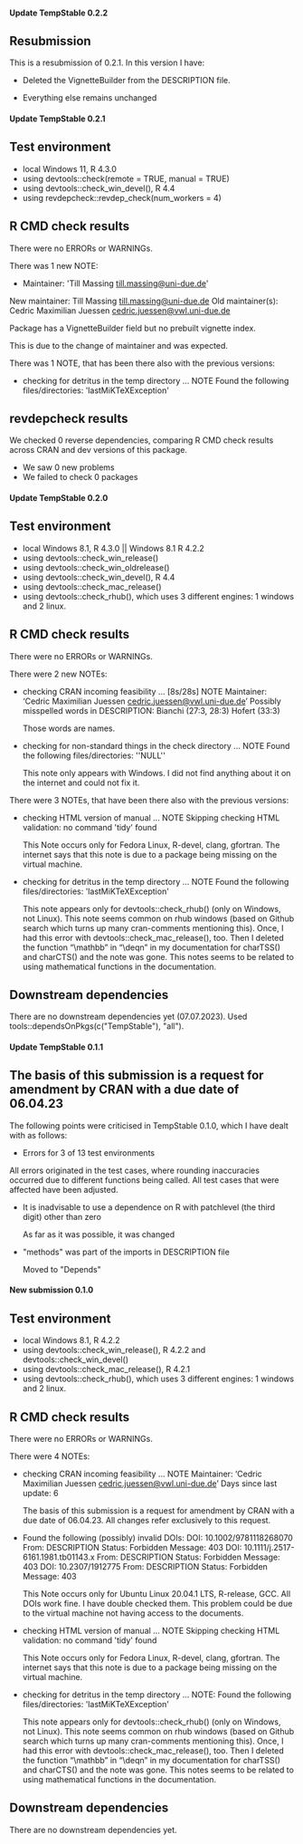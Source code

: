 #### Update TempStable 0.2.2
## Resubmission
This is a resubmission of 0.2.1. In this version I have:

* Deleted the VignetteBuilder from the DESCRIPTION file.

* Everything else remains unchanged

#### Update TempStable 0.2.1

## Test environment

* local Windows 11, R 4.3.0
* using devtools::check(remote = TRUE, manual = TRUE)
* using devtools::check_win_devel(), R 4.4
* using revdepcheck::revdep_check(num_workers = 4)

## R CMD check results
There were no ERRORs or WARNINGs.

There was 1 new NOTE:

*   Maintainer: 'Till Massing <till.massing@uni-due.de>'
  
  New maintainer:
    Till Massing <till.massing@uni-due.de>
  Old maintainer(s):
    Cedric Maximilian Juessen <cedric.juessen@vwl.uni-due.de>
  
  Package has a VignetteBuilder field but no prebuilt vignette index.
  
This is due to the change of maintainer and was expected.

There was 1 NOTE, that has been there also with the previous versions:

* checking for detritus in the temp directory ... NOTE
  Found the following files/directories:
  'lastMiKTeXException'

## revdepcheck results

We checked 0 reverse dependencies, comparing R CMD check results across CRAN and dev versions of this package.

 * We saw 0 new problems
 * We failed to check 0 packages


#### Update TempStable 0.2.0

## Test environment
* local Windows 8.1, R 4.3.0 || Windows 8.1 R 4.2.2
* using devtools::check_win_release()
* using devtools::check_win_oldrelease()
* using devtools::check_win_devel(), R 4.4
* using devtools::check_mac_release()
* using devtools::check_rhub(), which uses 3 different engines: 1 windows and 2
  linux.

## R CMD check results
There were no ERRORs or WARNINGs.

There were 2 new NOTEs:

* checking CRAN incoming feasibility ... [8s/28s] NOTE
  Maintainer: ‘Cedric Maximilian Juessen <cedric.juessen@vwl.uni-due.de>’
  Possibly misspelled words in DESCRIPTION:
  Bianchi (27:3, 28:3)
  Hofert (33:3)
  
  Those words are names.
  
* checking for non-standard things in the check directory ... NOTE
  Found the following files/directories: ''NULL''
  
  This note only appears with Windows. I did not find anything about it on the 
  internet and could not fix it.
  
  
There were 3 NOTEs, that have been there also with the previous versions:

* checking HTML version of manual ... NOTE
  Skipping checking HTML validation: no command 'tidy' found
  
  This Note occurs only for Fedora Linux, R-devel, clang, gfortran. 
  The internet says that this note is due to a package being missing on the 
  virtual machine.

* checking for detritus in the temp directory ... NOTE
  Found the following files/directories:
  'lastMiKTeXException'
  
  This note appears only for devtools::check_rhub() (only on Windows, not Linux).
  This note seems common on rhub windows (based on Github search which
  turns up many cran-comments mentioning this).
  Once, I had this error with devtools::check_mac_release(), too. Then I deleted
  the function “\mathbb” in “\deqn” in my documentation for charTSS() and
  charCTS() and the note was gone. This notes seems to be related to using 
  mathematical functions in the documentation.
  
## Downstream dependencies

There are no downstream dependencies yet (07.07.2023). 
Used tools::dependsOnPkgs(c("TempStable"), "all").

#### Update TempStable 0.1.1

## The basis of this submission is a request for amendment by CRAN with a due date of 06.04.23
The following points were criticised in TempStable 0.1.0, which I have dealt 
with as follows:
*	Errors for 3 of 13 test environments

  All errors originated in the test cases, where rounding inaccuracies occurred
  due to different functions being called. All test cases that were affected 
  have been adjusted.
  
* It is inadvisable to use a dependence on R with patchlevel (the third digit) 
  other than zero
  
  As far as it was possible, it was changed
  
* "methods" was part of the imports in DESCRIPTION file

  Moved to "Depends"


#### New submission 0.1.0

## Test environment
* local Windows 8.1, R 4.2.2
* using devtools::check_win_release(), R 4.2.2 and devtools::check_win_devel()
* using devtools::check_mac_release(), R 4.2.1
* using devtools::check_rhub(), which uses 3 different engines: 1 windows and 2
  linux.

## R CMD check results
There were no ERRORs or WARNINGs.

There were 4 NOTEs:

* checking CRAN incoming feasibility ... NOTE
  Maintainer: ‘Cedric Maximilian Juessen <cedric.juessen@vwl.uni-due.de>’
  Days since last update: 6
  
  The basis of this submission is a request for amendment by CRAN with a due 
  date of 06.04.23. All changes refer exclusively to this request.
  
* Found the following (possibly) invalid DOIs:
  DOI: 10.1002/9781118268070
    From: DESCRIPTION
    Status: Forbidden
    Message: 403
  DOI: 10.1111/j.2517-6161.1981.tb01143.x
    From: DESCRIPTION
    Status: Forbidden
    Message: 403
  DOI: 10.2307/1912775
    From: DESCRIPTION
    Status: Forbidden
    Message: 403

  This Note occurs only for Ubuntu Linux 20.04.1 LTS, R-release, GCC. 
  All DOIs work fine.  I have double checked them. This problem could be due to 
  the virtual machine not having access to the documents.

* checking HTML version of manual ... NOTE
  Skipping checking HTML validation: no command 'tidy' found
  
  This Note occurs only for Fedora Linux, R-devel, clang, gfortran. 
  The internet says that this note is due to a package being missing on the 
  virtual machine.

* checking for detritus in the temp directory ... NOTE: Found the following
  files/directories: 'lastMiKTeXException'
  
  This note appears only for devtools::check_rhub() (only on Windows, not Linux).
  This note seems common on rhub windows (based on Github search which
  turns up many cran-comments mentioning this).
  Once, I had this error with devtools::check_mac_release(), too. Then I deleted
  the function “\mathbb” in “\deqn” in my documentation for charTSS() and
  charCTS() and the note was gone. This notes seems to be related to using 
  mathematical functions in the documentation.
  

## Downstream dependencies

There are no downstream dependencies yet.
